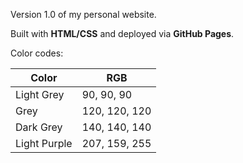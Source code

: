 Version 1.0 of my personal website.

Built with **HTML/CSS** and deployed via **GitHub Pages**.

Color codes:

| Color          | RGB           |
| ---------------| --------------|
| Light Grey     | 90, 90, 90    |
| Grey           | 120, 120, 120 |
| Dark Grey      | 140, 140, 140 |
| Light Purple   | 207, 159, 255 |
